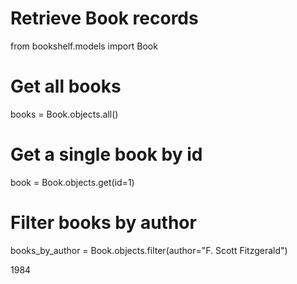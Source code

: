 # Retrieve Book records

from bookshelf.models import Book
# Get all books
books = Book.objects.all()

# Get a single book by id
book = Book.objects.get(id=1)

# Filter books by author
books_by_author = Book.objects.filter(author="F. Scott Fitzgerald")

1984
